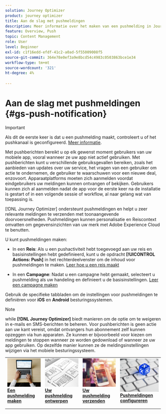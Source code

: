 ```yaml
---
solution: Journey Optimizer
product: journey optimizer
title: Aan de slag met pushmeldingen
description: Meer informatie over het maken van een pushmelding in Journey Optimizer
feature: Overview, Push
topic: Content Management
role: User
level: Beginner
exl-id: c1f16edd-efdf-41c2-a0ad-5f55009008f5
source-git-commit: 364e78e0ef3a9e8bcd54c4983c0503863bce1e34
workflow-type: tm+mt
source-wordcount: '321'
ht-degree: 4%

---
```


# Aan de slag met pushmeldingen {#gs-push-notification}

>[!IMPORTANT]
>
>Als dit de eerste keer is dat u een pushmelding maakt, controleert u of het pushkanaal is geconfigureerd. [Meer informatie](push-gs.md).

Met pushberichten bereikt u op elk gewenst moment gebruikers van uw mobiele app, vooral wanneer ze uw app niet actief gebruiken. Met pushberichten kunt u verschillende gebruiksgevallen bereiken, zoals het aanbieden van updates over uw service, het vragen van een gebruiker om actie te ondernemen, de gebruiker te waarschuwen voor een nieuwe deal, enzovoort. Apparaatplatforms moeten zich aanmelden voordat eindgebruikers uw meldingen kunnen ontvangen of bekijken. Gebruikers kunnen zich al aanmelden nadat de app voor de eerste keer na de installatie is gestart of in een volgende sessie of workflow, al naar gelang wat van toepassing is.

[!DNL Journey Optimizer] ondersteunt pushmeldingen en helpt u zeer relevante meldingen te verzenden met toonaangevende doorvoersnelheden. Pushmeldingen kunnen personalisatie en Reiscontext omvatten om gegevensinzichten van uw merk met Adobe Experience Cloud te benutten.

U kunt pushmeldingen maken:

* In een **Reis**: Als u een pushactiviteit hebt toegevoegd aan uw reis en basisinstellingen hebt gedefinieerd, kunt u de opdracht **[!UICONTROL Actions: Push]** in het rechterdeelvenster om de inhoud voor pushmeldingen te maken. [Leer hoe u een reis maakt](../building-journeys/journey-gs.md)

* In een **Campagne**: Nadat u een campagne hebt gemaakt, selecteert u pushmelding als uw handeling en definieert u de basisinstellingen. [Leer een campagne maken](../campaigns/create-campaign.md#configure)

Gebruik de specifieke tabbladen om de instellingen voor pushmeldingen te definiëren voor **iOS** en **Android** besturingssystemen.

>[!NOTE]
>
>while **[!DNL Journey Optimizer]** biedt manieren om de optie om te weigeren in e-mails en SMS-berichten te beheren. Voor pushberichten is geen actie aan uw kant vereist, omdat ontvangers hun abonnement zelf kunnen opzeggen via hun apparaten. Ze kunnen er bijvoorbeeld voor kiezen om meldingen te stoppen wanneer ze worden gedownload of wanneer ze uw app gebruiken. Op dezelfde manier kunnen ze de meldingsinstellingen wijzigen via het mobiele besturingssysteem.

<table style="table-layout:fixed"><tr style="border: 0;">
<td>
<a href="create-push.md">
<img alt="Lood" src="../assets/do-not-localize/push-create.jpeg">
</a>
<div><a href="create-push.md"><strong>Een pushmelding maken</strong>
</div>
<p>
</td>
<td>
<a href="design-push.md">
<img alt="Onfrequent" src="../assets/do-not-localize/push-design.jpg">
</a>
<div>
<a href="design-push.md"><strong>Uw pushmelding ontwerpen</strong></a>
</div>
<p></td>
<td>
<a href="send-push.md">
<img alt="Validatie" src="../assets/do-not-localize/push-sending.jpg">
</a>
<div>
<a href="send-push.md"><strong>Uw pushmelding verzenden</strong></a>
</div>
<p>
</td>
<td>
<a href="push-gs.md">
<img alt="Validatie" src="../assets/do-not-localize/push-config.jpg">
</a>
<div>
<a href="push-gs.md"><strong>Pushmeldingen configureren</strong></a>
</div>
<p>
</td>
</tr></table>
